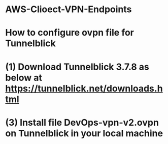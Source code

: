 # AWS-Clioect-VPN-Endpoints
# How to configure ovpn file for Tunnelblick
# (1) Download Tunnelblick 3.7.8 as below at https://tunnelblick.net/downloads.html
# (3) Install file DevOps-vpn-v2.ovpn on Tunnelblick in your local machine
